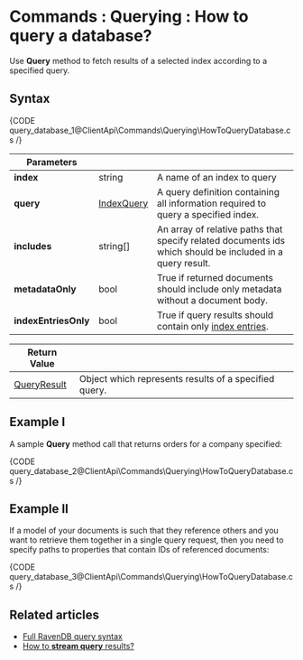 # Commands : Querying : How to query a database?

Use **Query** method to fetch results of a selected index according to a specified query.

## Syntax

{CODE query_database_1@ClientApi\Commands\Querying\HowToQueryDatabase.cs /}

| Parameters | | |
| ------------- | ------------- | ----- |
| **index** | string | A name of an index to query |
| **query** | [IndexQuery]() | A query definition containing all information required to query a specified index. |
| **includes** | string[] | An array of relative paths that specify related documents ids which should be included in a query result. |
| **metadataOnly** | bool | True if returned documents should include only metadata without a document body. |
| **indexEntriesOnly** | bool | True if query results should contain only [index entries](../../../glossary/indexing#index-entry). |

| Return Value | |
| ------------- | ----- |
| [QueryResult]() | Object which represents results of a specified query. |

## Example I

A sample **Query** method call that returns orders for a company specified:

{CODE query_database_2@ClientApi\Commands\Querying\HowToQueryDatabase.cs /}

## Example II

If a model of your documents is such that they reference others and you want to retrieve them together in a single query request, then you need to specify paths to properties that contain IDs of referenced documents:

{CODE query_database_3@ClientApi\Commands\Querying\HowToQueryDatabase.cs /}

## Related articles

- [Full RavenDB query syntax](../../../Indexes/full-query-syntax) 
- [How to **stream query** results?](../../../client-api/commands/querying/how-to-stream-query-results)